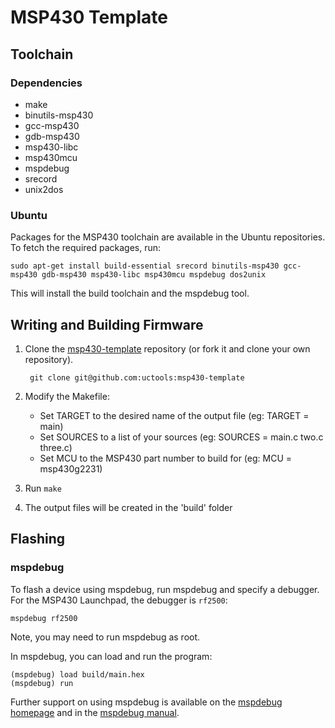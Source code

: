 MSP430 Template
===============

## Toolchain

### Dependencies

* make
* binutils-msp430
* gcc-msp430
* gdb-msp430
* msp430-libc
* msp430mcu
* mspdebug
* srecord
* unix2dos

### Ubuntu

Packages for the MSP430 toolchain are available in the Ubuntu repositories. To fetch the required packages, run:

    sudo apt-get install build-essential srecord binutils-msp430 gcc-msp430 gdb-msp430 msp430-libc msp430mcu mspdebug dos2unix

This will install the build toolchain and the mspdebug tool.

## Writing and Building Firmware

1. Clone the [msp430-template](https://github.com/uctools/msp430-templates) repository (or fork it and clone your own repository).

        git clone git@github.com:uctools:msp430-template

2. Modify the Makefile:
    * Set TARGET to the desired name of the output file (eg: TARGET = main)
    * Set SOURCES to a list of your sources (eg: SOURCES = main.c two.c three.c)
    * Set MCU to the MSP430 part number to build for (eg: MCU = msp430g2231)

3. Run `make`

4. The output files will be created in the 'build' folder

## Flashing

### mspdebug

To flash a device using mspdebug, run mspdebug and specify a debugger. For the MSP430 Launchpad, the debugger is `rf2500`:

    mspdebug rf2500

Note, you may need to run mspdebug as root.

In mspdebug, you can load and run the program:

    (mspdebug) load build/main.hex
    (mspdebug) run

Further support on using mspdebug is available on the [mspdebug homepage](http://mspdebug.sourceforge.net/) and in the [mspdebug manual](http://mspdebug.sourceforge.net/manual.html).
